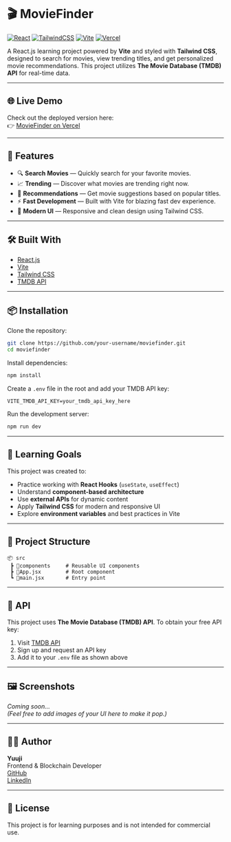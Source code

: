 # 🎬 MovieFinder

[![React](https://img.shields.io/badge/React-20232A?style=for-the-badge&logo=react&logoColor=61DAFB)](https://reactjs.org/)
[![TailwindCSS](https://img.shields.io/badge/Tailwind_CSS-38B2AC?style=for-the-badge&logo=tailwind-css&logoColor=white)](https://tailwindcss.com/)
[![Vite](https://img.shields.io/badge/Vite-646CFF?style=for-the-badge&logo=vite&logoColor=white)](https://vitejs.dev/)
[![Vercel](https://img.shields.io/badge/Vercel-000?style=for-the-badge&logo=vercel&logoColor=white)](https://vercel.com/)

A React.js learning project powered by **Vite** and styled with **Tailwind CSS**, designed to search for movies, view trending titles, and get personalized movie recommendations. This project utilizes **The Movie Database (TMDB) API** for real-time data.

---

## 🌐 Live Demo

Check out the deployed version here:  
👉 [MovieFinder on Vercel](https://react-project-psi-blond-86.vercel.app/)

---

## 🚀 Features

- 🔍 **Search Movies** — Quickly search for your favorite movies.
- 📈 **Trending** — Discover what movies are trending right now.
- 🎯 **Recommendations** — Get movie suggestions based on popular titles.
- ⚡ **Fast Development** — Built with Vite for blazing fast dev experience.
- 🎨 **Modern UI** — Responsive and clean design using Tailwind CSS.

---

## 🛠️ Built With

- [React.js](https://reactjs.org/)
- [Vite](https://vitejs.dev/)
- [Tailwind CSS](https://tailwindcss.com/)
- [TMDB API](https://www.themoviedb.org/documentation/api)

---

## 📦 Installation

Clone the repository:

```bash
git clone https://github.com/your-username/moviefinder.git
cd moviefinder
```

Install dependencies:

```bash
npm install
```

Create a `.env` file in the root and add your TMDB API key:

```env
VITE_TMDB_API_KEY=your_tmdb_api_key_here
```

Run the development server:

```bash
npm run dev
```

---

## 🧠 Learning Goals

This project was created to:

- Practice working with **React Hooks** (`useState`, `useEffect`)
- Understand **component-based architecture**
- Use **external APIs** for dynamic content
- Apply **Tailwind CSS** for modern and responsive UI
- Explore **environment variables** and best practices in Vite

---

## 📁 Project Structure

```
📦 src
 ┣ 📂components     # Reusable UI components
 ┣ 📜App.jsx        # Root component
 ┗ 📜main.jsx       # Entry point
```

---

## 🔑 API

This project uses **The Movie Database (TMDB) API**. To obtain your free API key:

1. Visit [TMDB API](https://www.themoviedb.org/documentation/api)
2. Sign up and request an API key
3. Add it to your `.env` file as shown above

---

## 🖼️ Screenshots

_Coming soon..._  
*(Feel free to add images of your UI here to make it pop.)*

---

## 🙋‍♂️ Author

**Yuuji**  
Frontend & Blockchain Developer  
[GitHub](https://github.com/Freedy089)  
[LinkedIn](https://linkedin.com/in/fathirbajri)

---

## 📜 License

This project is for learning purposes and is not intended for commercial use.
